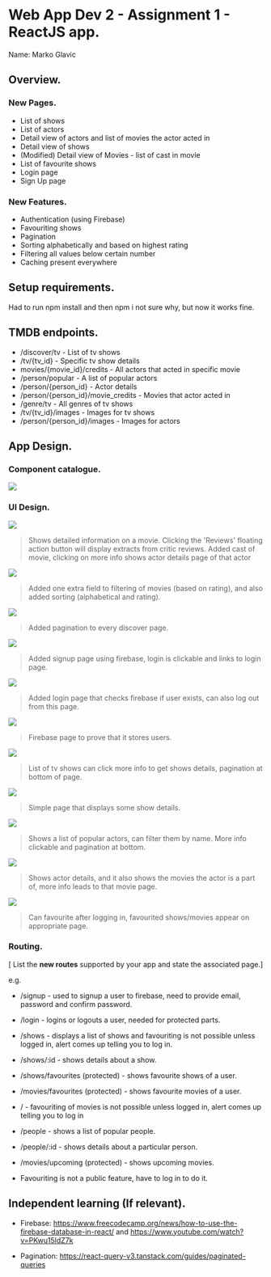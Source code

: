# Web App Dev 2 - Assignment 1 - ReactJS app.

Name: Marko Glavic

## Overview.

### New Pages.

+ List of shows
+ List of actors
+ Detail view of actors and list of movies the actor acted in
+ Detail view of shows
+ (Modified) Detail view of Movies - list of cast in movie
+ List of favourite shows
+ Login page
+ Sign Up page

### New Features.

+ Authentication (using Firebase)
+ Favouriting shows
+ Pagination
+ Sorting alphabetically and based on highest rating
+ Filtering all values below certain number
+ Caching present everywhere

## Setup requirements.

Had to run npm install and then npm i not sure why, but now it works fine. 

## TMDB endpoints.

+ /discover/tv - List of tv shows
+ /tv/{tv_id} - Specific tv show details
+ movies/{movie_id}/credits - All actors  that acted in specific movie 
+ /person/popular - A list of popular actors
+ /person/{person_id} - Actor details
+ /person/{person_id}/movie_credits - Movies that actor acted in
+ /genre/tv - All genres of tv shows
+ /tv/{tv_id}/images - Images for tv shows
+ /person/{person_id}/images - Images for actors

## App Design.

### Component catalogue.

![](./images/stories.png)

### UI Design.

![ ](./images/detail.png)

>Shows detailed information on a movie. Clicking the 'Reviews' floating action button will display extracts from critic reviews. Added cast of movie, clicking on more info shows actor details page of that actor

![ ](./images/movieList.png)

>Added one extra field to filtering of movies (based on rating), and also added sorting (alphabetical and rating).

![ ](./images/pagination.png)

>Added pagination to every discover page.

![ ](./images/signup.png)
>Added signup page using firebase, login is clickable and links to login page.

![ ](./images/login.png)
>Added login page that checks firebase if user exists, can also log out from this page.

![ ](./images/firebasework.png)
>Firebase page to prove that it stores users.

![ ](./images/tvshows.png)
>List of tv shows can click more info to get shows details, pagination at bottom of page.

![ ](./images/tvdetail.png)
>Simple page that displays some show details.

![ ](./images/people.png)
>Shows a list of popular actors, can filter them by name. More info clickable and pagination at bottom.

![ ](./images/actor.png)
>Shows actor details, and it also shows the movies the actor is a part of, more info leads to that movie page.

![ ](./images/favoruiteShows.png)
>Can favourite after logging in, favourited shows/movies appear on appropriate page.

### Routing.

[ List the __new routes__ supported by your app and state the associated page.]

e.g. 

+ /signup - used to signup a user to firebase, need to provide email, password and confirm password.
+ /login - logins or logouts a user, needed for protected parts.
+ /shows - displays a list of shows and favouriting is not possible unless logged in, alert comes up telling you to log in.
+ /shows/:id - shows details about a show.
+ /shows/favourites (protected) - shows favourite shows of a user.
+ /movies/favourites (protected) - shows favourite movies of a user.
+ / - favouriting of movies is not possible unless logged in, alert comes up telling you to log in
+ /people - shows a list of popular people.
+ /people/:id - shows details about a particular person.
+ /movies/upcoming (protected) - shows upcoming movies.

+ Favouriting is not a public feature, have to log in to do it.

## Independent learning (If relevant).

+ Firebase: https://www.freecodecamp.org/news/how-to-use-the-firebase-database-in-react/ and https://www.youtube.com/watch?v=PKwu15ldZ7k

+ Pagination: https://react-query-v3.tanstack.com/guides/paginated-queries
